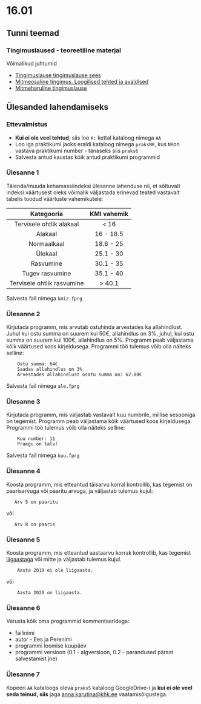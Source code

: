 # 16.01
## Tunni teemad
### Tingimuslaused - teoreetiline materjal
Võimalikud juhtumid
* [Tingimuslause tingimuslause sees](https://web.htk.tlu.ee/digitaru/programmeerimine/chapter/tingimuslause-tingimuslause-sees/)
* [Mitmeosaline tingimus. Loogilised tehted ja avaldised](https://web.htk.tlu.ee/digitaru/programmeerimine/chapter/mitmeosaline-tingimus-loogilised-tehted-ja-avaldised/)
* [Mitmeharuline tingimuslause](https://web.htk.tlu.ee/digitaru/programmeerimine/chapter/mitmeharuline-tingimuslause-elif-abil/)

## Ülesanded lahendamiseks
### Ettevalmistus
* <b>Kui ei ole veel tehtud</b>, siis loo `K:` kettal kataloog nimega `AA`
* Loo iga praktikumi jaoks eraldi kataloog nimega `praksNR`, kus `NR`on vastava praktikumi number - tänaseks siis `praks6`
* Salvesta antud kaustas kõik antud praktikumi programmid

### Ülesanne 1
Täienda/muuda kehamassiindeksi ülesanne lahenduse nii, et sõltuvalt indeksi väärtusest oleks võimalik väljastada erinevad teated vastavalt tabelis toodud väärtuste vahemikutele:

Kategooria	| KMI vahemik
:---:|:---:
Tervisele ohtlik alakaal	| < 16
Alakaal	| 16 - 18.5
Normaalkaal	| 18.6 - 25
Ülekaal	| 25.1 - 30
Rasvumine	| 30.1 - 35
Tugev rasvumine	| 35.1 - 40
Tervisele ohtlik rasvumine	| > 40.1

Salvesta fail nimega `kmi2.fprg`

### Ülesanne 2
Kirjutada programm, mis arvutab ostuhinda arvestades ka allahindlust. Juhul kui ostu summa on suurem kui 50&euro;, allahindlus on 3%, juhul, kui ostu summa on suurem kui 100&euro;, allahindlus on 5%. Programm peab väljastama kõik väärtused koos kirjeldusega. Programmi töö tulemus võib olla näiteks selline:
```
	Ostu summa: 64€
	Saadav allahindlus on 3%
	Arvestades allahindlust osatu summa on: 62.80€
```

Salvesta fail nimega `ale.fprg`

### Ülesanne 3
Kirjutada programm, mis väljastab vastavalt kuu numbrile, millise sesooniga on tegemist. Programm peab väljastama kõik väärtused koos kirjeldusega. Programmi töö tulemus võib olla näiteks selline:
```
	Kuu number: 11
	Praegu on talv!
```
Salvesta fail nimega `kuu.fprg`
### Ülesanne 4
Koosta programm, mis etteantud täisarvu korral kontrollib, kas tegemist on paarisarvuga või paaritu arvuga, ja väljastab tulemus kujul:
```
   Arv 5 on paaritu
```
või
```
   Arv 8 on paaris
```
### Ülesanne 5
Koosta programm, mis etteantud aastaarvu korrak kontrollib, kas tegemist [liigaastaga](https://et.wikipedia.org/wiki/Liigaasta) või mitte ja väljastab tulemus kujul.
```
    Aasta 2019 ei ole liigaasta.
```
või 
```
    Aasta 2020 on liigaasta.
```
### Ülesanne 6
Varusta kõik oma programmid kommentaaridega:
* failinimi
* autor  - Ees ja Perenimi
* programmi loomise kuupäev
* programmi versioon (0.1 - algversioon, 0.2 - parandused pärast salvestamist jne)
### Ülesanne 7
Kopeeri `AA` kataloogs oleva `praks5` kataloog GoogleDrive-i ja <b>kui ei ole veel seda teinud, siis</b> jaga [anna.karutina@khk.ee]("mailto:anna.karutina@khk.ee") vaatamisõigustega.